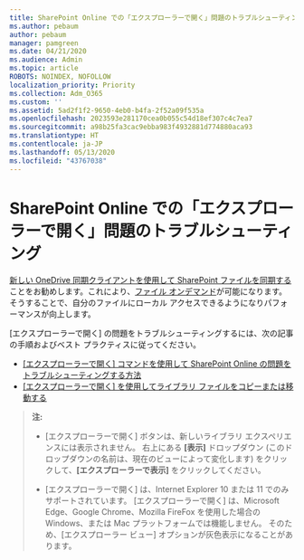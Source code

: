 ```yaml
---
title: SharePoint Online での「エクスプローラーで開く」問題のトラブルシューティング
ms.author: pebaum
author: pebaum
manager: pamgreen
ms.date: 04/21/2020
ms.audience: Admin
ms.topic: article
ROBOTS: NOINDEX, NOFOLLOW
localization_priority: Priority
ms.collection: Adm_O365
ms.custom: ''
ms.assetid: 5ad2f1f2-9650-4eb0-b4fa-2f52a09f535a
ms.openlocfilehash: 2023593e281170cea0b055c54d18ef307c4c7ea7
ms.sourcegitcommit: a98b25fa3cac9ebba983f4932881d774880aca93
ms.translationtype: HT
ms.contentlocale: ja-JP
ms.lasthandoff: 05/13/2020
ms.locfileid: "43767038"
---
```

# <a name="troubleshoot-open-with-explorer-issues-in-sharepoint-online"></a>SharePoint Online での「エクスプローラーで開く」問題のトラブルシューティング

[新しい OneDrive 同期クライアントを使用して SharePoint ファイルを同期する](https://support.office.com/article/sync-sharepoint-files-with-the-new-onedrive-sync-client-6de9ede8-5b6e-4503-80b2-6190f3354a88)ことをお勧めします。これにより、[ファイル オンデマンド](https://support.office.com/article/learn-about-onedrive-files-on-demand-0e6860d3-d9f3-4971-b321-7092438fb38e)が可能になります。そうすることで、自分のファイルにローカル アクセスできるようになりパフォーマンスが向上します。

[エクスプローラーで開く] の問題をトラブルシューティングするには、次の記事の手順およびベスト プラクティスに従ってください。

- [[エクスプローラーで開く] コマンドを使用して SharePoint Online の問題をトラブルシューティングする方法](https://docs.microsoft.com/sharepoint/support/lists-and-libraries/troubleshoot-issues-using-open-with-explorer)
- [[エクスプローラーで開く] を使用してライブラリ ファイルをコピーまたは移動する](https://support.office.com/article/copy-or-move-library-files-by-using-open-with-explorer-aaee7bfb-e2a1-42ee-8fc0-bcc0754f04d2)

> **注:** 
>
>- [エクスプローラーで開く] ボタンは、新しいライブラリ エクスペリエンスには表示されません。 右上にある **[表示]** ドロップダウン (このドロップダウンの名前は、現在のビューによって変化します) をクリックして、**[エクスプローラーで表示]** をクリックしてください。
>
>- [エクスプローラーで開く] は、Internet Explorer 10 または 11 でのみサポートされています。 [エクスプローラーで開く] は、Microsoft Edge、Google Chrome、Mozilla FireFox を使用した場合の Windows、または Mac プラットフォームでは機能しません。 そのため、[エクスプローラー ビュー] オプションが灰色表示になることがあります。


